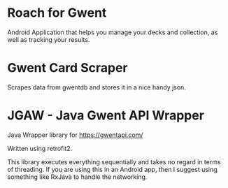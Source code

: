 # Roach for Gwent

Android Application that helps you manage your decks and collection, as well as tracking your results.

# Gwent Card Scraper

Scrapes data from gwentdb and stores it in a nice handy json.

# JGAW - Java Gwent API Wrapper

Java Wrapper library for https://gwentapi.com/ 

Written using retrofit2.

This library executes everything sequentially and takes no regard in terms of threading. If you are using this in an Android app, then I suggest using something like RxJava to handle the networking.
